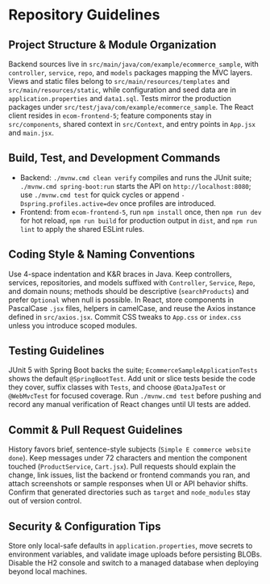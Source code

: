 ﻿# Repository Guidelines

## Project Structure & Module Organization
Backend sources live in `src/main/java/com/example/ecommerce_sample`, with `controller`, `service`, `repo`, and `models` packages mapping the MVC layers.
Views and static files belong to `src/main/resources/templates` and `src/main/resources/static`, while configuration and seed data are in `application.properties` and `data1.sql`.
Tests mirror the production packages under `src/test/java/com/example/ecommerce_sample`.
The React client resides in `ecom-frontend-5`; feature components stay in `src/components`, shared context in `src/Context`, and entry points in `App.jsx` and `main.jsx`.

## Build, Test, and Development Commands
- Backend: `./mvnw.cmd clean verify` compiles and runs the JUnit suite; `./mvnw.cmd spring-boot:run` starts the API on `http://localhost:8080`; use `./mvnw.cmd test` for quick cycles or append `-Dspring.profiles.active=dev` once profiles are introduced.
- Frontend: from `ecom-frontend-5`, run `npm install` once, then `npm run dev` for hot reload, `npm run build` for production output in `dist`, and `npm run lint` to apply the shared ESLint rules.

## Coding Style & Naming Conventions
Use 4-space indentation and K&R braces in Java.
Keep controllers, services, repositories, and models suffixed with `Controller`, `Service`, `Repo`, and domain nouns; methods should be descriptive (`searchProducts`) and prefer `Optional` when null is possible.
In React, store components in PascalCase `.jsx` files, helpers in camelCase, and reuse the Axios instance defined in `src/axios.jsx`.
Commit CSS tweaks to `App.css` or `index.css` unless you introduce scoped modules.

## Testing Guidelines
JUnit 5 with Spring Boot backs the suite; `EcommerceSampleApplicationTests` shows the default `@SpringBootTest`.
Add unit or slice tests beside the code they cover, suffix classes with `Tests`, and choose `@DataJpaTest` or `@WebMvcTest` for focused coverage.
Run `./mvnw.cmd test` before pushing and record any manual verification of React changes until UI tests are added.

## Commit & Pull Request Guidelines
History favors brief, sentence-style subjects (`Simple E commerce website done`).
Keep messages under 72 characters and mention the component touched (`ProductService`, `Cart.jsx`).
Pull requests should explain the change, link issues, list the backend or frontend commands you ran, and attach screenshots or sample responses when UI or API behavior shifts.
Confirm that generated directories such as `target` and `node_modules` stay out of version control.

## Security & Configuration Tips
Store only local-safe defaults in `application.properties`, move secrets to environment variables, and validate image uploads before persisting BLOBs.
Disable the H2 console and switch to a managed database when deploying beyond local machines.
